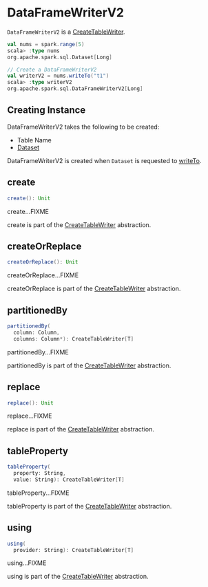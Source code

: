 # DataFrameWriterV2

`DataFrameWriterV2` is a [CreateTableWriter](CreateTableWriter.md).

```scala
val nums = spark.range(5)
scala> :type nums
org.apache.spark.sql.Dataset[Long]

// Create a DataFrameWriterV2
val writerV2 = nums.writeTo("t1")
scala> :type writerV2
org.apache.spark.sql.DataFrameWriterV2[Long]
```

## Creating Instance

DataFrameWriterV2 takes the following to be created:

* Table Name
* [Dataset](spark-sql-Dataset.md)

DataFrameWriterV2 is created when `Dataset` is requested to [writeTo](spark-sql-Dataset.md#writeTo).

## create

```scala
create(): Unit
```

create...FIXME

create is part of the [CreateTableWriter](CreateTableWriter.md#create) abstraction.

## createOrReplace

```scala
createOrReplace(): Unit
```

createOrReplace...FIXME

createOrReplace is part of the [CreateTableWriter](CreateTableWriter.md#createOrReplace) abstraction.

## partitionedBy

```scala
partitionedBy(
  column: Column,
  columns: Column*): CreateTableWriter[T]
```

partitionedBy...FIXME

partitionedBy is part of the [CreateTableWriter](CreateTableWriter.md#partitionedBy) abstraction.

## replace

```scala
replace(): Unit
```

replace...FIXME

replace is part of the [CreateTableWriter](CreateTableWriter.md#replace) abstraction.

## tableProperty

```scala
tableProperty(
  property: String,
  value: String): CreateTableWriter[T]
```

tableProperty...FIXME

tableProperty is part of the [CreateTableWriter](CreateTableWriter.md#tableProperty) abstraction.

## using

```scala
using(
  provider: String): CreateTableWriter[T]
```

using...FIXME

using is part of the [CreateTableWriter](CreateTableWriter.md#using) abstraction.
